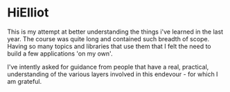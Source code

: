 # HiElliot

This is my attempt at better understanding the things i've learned in the last year. The course was quite long and contained such breadth of scope. Having so many topics and libraries that use them that I felt the need to build a few applications 'on my own'. 

I've intently asked for guidance from people that have a real, practical, understanding of the various layers involved in this endevour - for which I am grateful.
